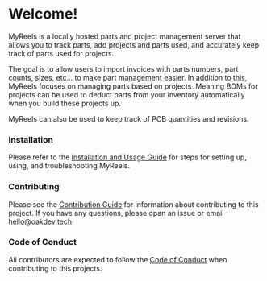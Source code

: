 # Welcome!

MyReels is a locally hosted parts and project management server that allows you to track parts, add projects and parts used, and accurately keep track of parts used for projects.

The goal is to allow users to import invoices with parts numbers, part counts, sizes, etc... to make part management easier. In addition to this, MyReels focuses on managing parts based on projects. Meaning BOMs for projects can be used to deduct parts from your inventory automatically when you build these projects up.

MyReels can also be used to keep track of PCB quantities and revisions.

### Installation

Please refer to the [Installation and Usage Guide]() for steps for setting up, using, and troubleshooting MyReels.

### Contributing

Please see the [Contribution Guide]() for information about contributing to this project. If you have any questions, please opan an issue or email hello@oakdev.tech

### Code of Conduct

All contributors are expected to follow the [Code of Conduct]() when contributing to this projects.

